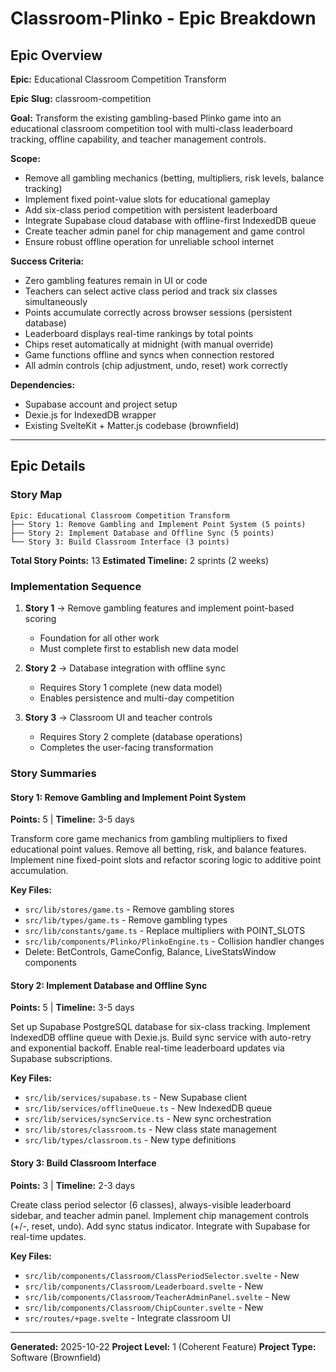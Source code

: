 # Classroom-Plinko - Epic Breakdown

## Epic Overview

**Epic:** Educational Classroom Competition Transform

**Epic Slug:** classroom-competition

**Goal:** Transform the existing gambling-based Plinko game into an educational classroom competition tool with multi-class leaderboard tracking, offline capability, and teacher management controls.

**Scope:**
- Remove all gambling mechanics (betting, multipliers, risk levels, balance tracking)
- Implement fixed point-value slots for educational gameplay
- Add six-class period competition with persistent leaderboard
- Integrate Supabase cloud database with offline-first IndexedDB queue
- Create teacher admin panel for chip management and game control
- Ensure robust offline operation for unreliable school internet

**Success Criteria:**
- Zero gambling features remain in UI or code
- Teachers can select active class period and track six classes simultaneously
- Points accumulate correctly across browser sessions (persistent database)
- Leaderboard displays real-time rankings by total points
- Chips reset automatically at midnight (with manual override)
- Game functions offline and syncs when connection restored
- All admin controls (chip adjustment, undo, reset) work correctly

**Dependencies:**
- Supabase account and project setup
- Dexie.js for IndexedDB wrapper
- Existing SvelteKit + Matter.js codebase (brownfield)

---

## Epic Details

### Story Map

```
Epic: Educational Classroom Competition Transform
├── Story 1: Remove Gambling and Implement Point System (5 points)
├── Story 2: Implement Database and Offline Sync (5 points)
└── Story 3: Build Classroom Interface (3 points)
```

**Total Story Points:** 13
**Estimated Timeline:** 2 sprints (2 weeks)

### Implementation Sequence

1. **Story 1** → Remove gambling features and implement point-based scoring
   - Foundation for all other work
   - Must complete first to establish new data model

2. **Story 2** → Database integration with offline sync
   - Requires Story 1 complete (new data model)
   - Enables persistence and multi-day competition

3. **Story 3** → Classroom UI and teacher controls
   - Requires Story 2 complete (database operations)
   - Completes the user-facing transformation

### Story Summaries

#### Story 1: Remove Gambling and Implement Point System
**Points:** 5 | **Timeline:** 3-5 days

Transform core game mechanics from gambling multipliers to fixed educational point values. Remove all betting, risk, and balance features. Implement nine fixed-point slots and refactor scoring logic to additive point accumulation.

**Key Files:**
- `src/lib/stores/game.ts` - Remove gambling stores
- `src/lib/types/game.ts` - Remove gambling types
- `src/lib/constants/game.ts` - Replace multipliers with POINT_SLOTS
- `src/lib/components/Plinko/PlinkoEngine.ts` - Collision handler changes
- Delete: BetControls, GameConfig, Balance, LiveStatsWindow components

#### Story 2: Implement Database and Offline Sync
**Points:** 5 | **Timeline:** 3-5 days

Set up Supabase PostgreSQL database for six-class tracking. Implement IndexedDB offline queue with Dexie.js. Build sync service with auto-retry and exponential backoff. Enable real-time leaderboard updates via Supabase subscriptions.

**Key Files:**
- `src/lib/services/supabase.ts` - New Supabase client
- `src/lib/services/offlineQueue.ts` - New IndexedDB queue
- `src/lib/services/syncService.ts` - New sync orchestration
- `src/lib/stores/classroom.ts` - New class state management
- `src/lib/types/classroom.ts` - New type definitions

#### Story 3: Build Classroom Interface
**Points:** 3 | **Timeline:** 2-3 days

Create class period selector (6 classes), always-visible leaderboard sidebar, and teacher admin panel. Implement chip management controls (+/-, reset, undo). Add sync status indicator. Integrate with Supabase for real-time updates.

**Key Files:**
- `src/lib/components/Classroom/ClassPeriodSelector.svelte` - New
- `src/lib/components/Classroom/Leaderboard.svelte` - New
- `src/lib/components/Classroom/TeacherAdminPanel.svelte` - New
- `src/lib/components/Classroom/ChipCounter.svelte` - New
- `src/routes/+page.svelte` - Integrate classroom UI

---

**Generated:** 2025-10-22
**Project Level:** 1 (Coherent Feature)
**Project Type:** Software (Brownfield)
